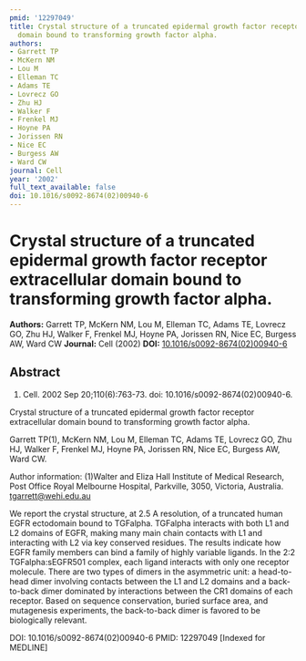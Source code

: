 ```yaml
---
pmid: '12297049'
title: Crystal structure of a truncated epidermal growth factor receptor extracellular
  domain bound to transforming growth factor alpha.
authors:
- Garrett TP
- McKern NM
- Lou M
- Elleman TC
- Adams TE
- Lovrecz GO
- Zhu HJ
- Walker F
- Frenkel MJ
- Hoyne PA
- Jorissen RN
- Nice EC
- Burgess AW
- Ward CW
journal: Cell
year: '2002'
full_text_available: false
doi: 10.1016/s0092-8674(02)00940-6
---
```


# Crystal structure of a truncated epidermal growth factor receptor extracellular domain bound to transforming growth factor alpha.
**Authors:** Garrett TP, McKern NM, Lou M, Elleman TC, Adams TE, Lovrecz GO, Zhu HJ, Walker F, Frenkel MJ, Hoyne PA, Jorissen RN, Nice EC, Burgess AW, Ward CW
**Journal:** Cell (2002)
**DOI:** [10.1016/s0092-8674(02)00940-6](https://doi.org/10.1016/s0092-8674(02)00940-6)

## Abstract

1. Cell. 2002 Sep 20;110(6):763-73. doi: 10.1016/s0092-8674(02)00940-6.

Crystal structure of a truncated epidermal growth factor receptor extracellular 
domain bound to transforming growth factor alpha.

Garrett TP(1), McKern NM, Lou M, Elleman TC, Adams TE, Lovrecz GO, Zhu HJ, 
Walker F, Frenkel MJ, Hoyne PA, Jorissen RN, Nice EC, Burgess AW, Ward CW.

Author information:
(1)Walter and Eliza Hall Institute of Medical Research, Post Office Royal 
Melbourne Hospital, Parkville, 3050, Victoria, Australia. tgarrett@wehi.edu.au

We report the crystal structure, at 2.5 A resolution, of a truncated human EGFR 
ectodomain bound to TGFalpha. TGFalpha interacts with both L1 and L2 domains of 
EGFR, making many main chain contacts with L1 and interacting with L2 via key 
conserved residues. The results indicate how EGFR family members can bind a 
family of highly variable ligands. In the 2:2 TGFalpha:sEGFR501 complex, each 
ligand interacts with only one receptor molecule. There are two types of dimers 
in the asymmetric unit: a head-to-head dimer involving contacts between the L1 
and L2 domains and a back-to-back dimer dominated by interactions between the 
CR1 domains of each receptor. Based on sequence conservation, buried surface 
area, and mutagenesis experiments, the back-to-back dimer is favored to be 
biologically relevant.

DOI: 10.1016/s0092-8674(02)00940-6
PMID: 12297049 [Indexed for MEDLINE]
